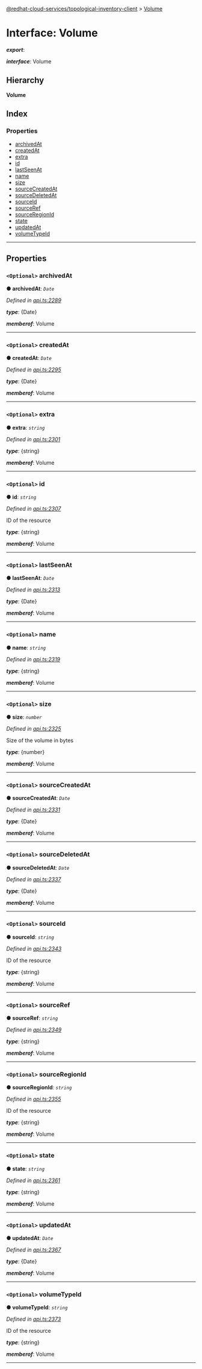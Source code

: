 [@redhat-cloud-services/topological-inventory-client](../README.md) > [Volume](../interfaces/volume.md)

# Interface: Volume

*__export__*: 

*__interface__*: Volume

## Hierarchy

**Volume**

## Index

### Properties

* [archivedAt](volume.md#archivedat)
* [createdAt](volume.md#createdat)
* [extra](volume.md#extra)
* [id](volume.md#id)
* [lastSeenAt](volume.md#lastseenat)
* [name](volume.md#name)
* [size](volume.md#size)
* [sourceCreatedAt](volume.md#sourcecreatedat)
* [sourceDeletedAt](volume.md#sourcedeletedat)
* [sourceId](volume.md#sourceid)
* [sourceRef](volume.md#sourceref)
* [sourceRegionId](volume.md#sourceregionid)
* [state](volume.md#state)
* [updatedAt](volume.md#updatedat)
* [volumeTypeId](volume.md#volumetypeid)

---

## Properties

<a id="archivedat"></a>

### `<Optional>` archivedAt

**● archivedAt**: *`Date`*

*Defined in [api.ts:2289](https://github.com/RedHatInsights/javascript-clients/blob/master/packages/topological-inventory/api.ts#L2289)*

*__type__*: {Date}

*__memberof__*: Volume

___
<a id="createdat"></a>

### `<Optional>` createdAt

**● createdAt**: *`Date`*

*Defined in [api.ts:2295](https://github.com/RedHatInsights/javascript-clients/blob/master/packages/topological-inventory/api.ts#L2295)*

*__type__*: {Date}

*__memberof__*: Volume

___
<a id="extra"></a>

### `<Optional>` extra

**● extra**: *`string`*

*Defined in [api.ts:2301](https://github.com/RedHatInsights/javascript-clients/blob/master/packages/topological-inventory/api.ts#L2301)*

*__type__*: {string}

*__memberof__*: Volume

___
<a id="id"></a>

### `<Optional>` id

**● id**: *`string`*

*Defined in [api.ts:2307](https://github.com/RedHatInsights/javascript-clients/blob/master/packages/topological-inventory/api.ts#L2307)*

ID of the resource

*__type__*: {string}

*__memberof__*: Volume

___
<a id="lastseenat"></a>

### `<Optional>` lastSeenAt

**● lastSeenAt**: *`Date`*

*Defined in [api.ts:2313](https://github.com/RedHatInsights/javascript-clients/blob/master/packages/topological-inventory/api.ts#L2313)*

*__type__*: {Date}

*__memberof__*: Volume

___
<a id="name"></a>

### `<Optional>` name

**● name**: *`string`*

*Defined in [api.ts:2319](https://github.com/RedHatInsights/javascript-clients/blob/master/packages/topological-inventory/api.ts#L2319)*

*__type__*: {string}

*__memberof__*: Volume

___
<a id="size"></a>

### `<Optional>` size

**● size**: *`number`*

*Defined in [api.ts:2325](https://github.com/RedHatInsights/javascript-clients/blob/master/packages/topological-inventory/api.ts#L2325)*

Size of the volume in bytes

*__type__*: {number}

*__memberof__*: Volume

___
<a id="sourcecreatedat"></a>

### `<Optional>` sourceCreatedAt

**● sourceCreatedAt**: *`Date`*

*Defined in [api.ts:2331](https://github.com/RedHatInsights/javascript-clients/blob/master/packages/topological-inventory/api.ts#L2331)*

*__type__*: {Date}

*__memberof__*: Volume

___
<a id="sourcedeletedat"></a>

### `<Optional>` sourceDeletedAt

**● sourceDeletedAt**: *`Date`*

*Defined in [api.ts:2337](https://github.com/RedHatInsights/javascript-clients/blob/master/packages/topological-inventory/api.ts#L2337)*

*__type__*: {Date}

*__memberof__*: Volume

___
<a id="sourceid"></a>

### `<Optional>` sourceId

**● sourceId**: *`string`*

*Defined in [api.ts:2343](https://github.com/RedHatInsights/javascript-clients/blob/master/packages/topological-inventory/api.ts#L2343)*

ID of the resource

*__type__*: {string}

*__memberof__*: Volume

___
<a id="sourceref"></a>

### `<Optional>` sourceRef

**● sourceRef**: *`string`*

*Defined in [api.ts:2349](https://github.com/RedHatInsights/javascript-clients/blob/master/packages/topological-inventory/api.ts#L2349)*

*__type__*: {string}

*__memberof__*: Volume

___
<a id="sourceregionid"></a>

### `<Optional>` sourceRegionId

**● sourceRegionId**: *`string`*

*Defined in [api.ts:2355](https://github.com/RedHatInsights/javascript-clients/blob/master/packages/topological-inventory/api.ts#L2355)*

ID of the resource

*__type__*: {string}

*__memberof__*: Volume

___
<a id="state"></a>

### `<Optional>` state

**● state**: *`string`*

*Defined in [api.ts:2361](https://github.com/RedHatInsights/javascript-clients/blob/master/packages/topological-inventory/api.ts#L2361)*

*__type__*: {string}

*__memberof__*: Volume

___
<a id="updatedat"></a>

### `<Optional>` updatedAt

**● updatedAt**: *`Date`*

*Defined in [api.ts:2367](https://github.com/RedHatInsights/javascript-clients/blob/master/packages/topological-inventory/api.ts#L2367)*

*__type__*: {Date}

*__memberof__*: Volume

___
<a id="volumetypeid"></a>

### `<Optional>` volumeTypeId

**● volumeTypeId**: *`string`*

*Defined in [api.ts:2373](https://github.com/RedHatInsights/javascript-clients/blob/master/packages/topological-inventory/api.ts#L2373)*

ID of the resource

*__type__*: {string}

*__memberof__*: Volume

___

